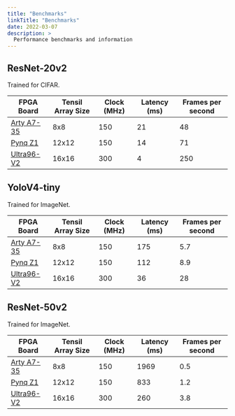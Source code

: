 ```yaml
---
title: "Benchmarks"
linkTitle: "Benchmarks"
date: 2022-03-07
description: >
  Performance benchmarks and information
---
```


## ResNet-20v2

Trained for CIFAR.

|FPGA Board|Tensil Array Size|Clock (MHz)|Latency (ms)|Frames per second|
|----|-----------------|-----------|------------|-----------------|
|[Arty A7-35](https://digilent.com/reference/programmable-logic/arty-a7/start)|8x8|150|21|48|
|[Pynq Z1](https://digilent.com/reference/programmable-logic/pynq-z1/start)|12x12|150|14|71|
|[Ultra96-V2](https://www.avnet.com/wps/portal/us/products/avnet-boards/avnet-board-families/ultra96-v2/)|16x16|300|4|250|

## YoloV4-tiny

Trained for ImageNet.


|FPGA Board|Tensil Array Size|Clock (MHz)|Latency (ms)|Frames per second|
|----|-----------------|-----------|------------|-----------------|
|[Arty A7-35](https://digilent.com/reference/programmable-logic/arty-a7/start)|8x8|150|175|5.7|
|[Pynq Z1](https://digilent.com/reference/programmable-logic/pynq-z1/start)|12x12|150|112|8.9|
|[Ultra96-V2](https://www.avnet.com/wps/portal/us/products/avnet-boards/avnet-board-families/ultra96-v2/)|16x16|300|36|28|


## ResNet-50v2

Trained for ImageNet.


|FPGA Board|Tensil Array Size|Clock (MHz)|Latency (ms)|Frames per second|
|----|-----------------|-----------|------------|-----------------|
|[Arty A7-35](https://digilent.com/reference/programmable-logic/arty-a7/start)|8x8|150|1969|0.5|
|[Pynq Z1](https://digilent.com/reference/programmable-logic/pynq-z1/start)|12x12|150|833|1.2|
|[Ultra96-V2](https://www.avnet.com/wps/portal/us/products/avnet-boards/avnet-board-families/ultra96-v2/)|16x16|300|260|3.8|
